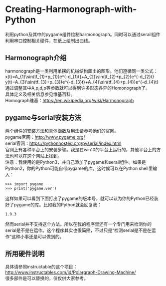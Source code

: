 # Creating-Harmonograph-with-Python
利用python及其中的pygame组件绘制harmonograph。同时可以通过serail组件利用串口控制相关硬件，在纸上绘制出曲线。


## Harmonograph介绍
harmonograph是一类利用单摆的机械结构画出的图形。他们遵循同一类公式：  
x(t)=A_{1}\sin(tf_{1}+p_{1})e^{-d_{1}t}+A_{2}\sin(tf_{2}+p_{2})e^{-d_{2}t}  
y(t)=A_{3}\sin(tf_{3}+p_{3})e^{-d_{3}t}+A_{4}\sin(tf_{4}+p_{4})e^{-d_{4}t}  
通过调整其中A,p,d,p等参数就可以得到许多形态各异的Homonograph了。  
具体定义及相关信息参见维基百科。  
Homograph维基：https://en.wikipedia.org/wiki/Harmonograph

## pygame与serial安装方法
两个组件的安装方法和具体函数及用法请参考他们的官网。  
pygame官网：http://www.pygame.org/  
serial官网：https://pythonhosted.org/pyserial/index.html  
官网上有各种平台上的安装步骤。我是在win10的平台上运行的，其他平台上的方法也可以在这个网站上找到。  
注意：我使用的是Python3，并自己添加了pygame和serail组件。如果是Python2，你的Python可能自带pygame的库。这时候可以在Python shell里输入：  

    >>> import pygame
    >>> print('pygame.ver')

这样如果可以看到下面打出了pygame的版本号，就可以认为你的Python已经装好了pygame的库。比如我的Python就会回复我：

    1.9.3
    
然而serial并不支持这个方法。所以在我的程序里还有一个专门用来检测你的serial是不是在运作。这个程序其实也很简陋，不过只是“检测serial是不是在运作”这种小事还是可以做到的。

## 所用硬件说明
具体请参照instructable的这个项目：http://www.instructables.com/id/Polargraph-Drawing-Machine/  
很多部件是可以替换的，仅仅供大家参考。
